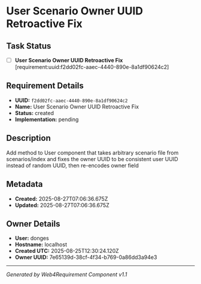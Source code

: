 # User Scenario Owner UUID Retroactive Fix

## Task Status
- [ ] **User Scenario Owner UUID Retroactive Fix** [requirement:uuid:f2dd02fc-aaec-4440-890e-8a1df90624c2]

## Requirement Details

- **UUID:** `f2dd02fc-aaec-4440-890e-8a1df90624c2`
- **Name:** User Scenario Owner UUID Retroactive Fix
- **Status:** created
- **Implementation:** pending

## Description

Add method to User component that takes arbitrary scenario file from scenarios/index and fixes the owner UUID to be consistent user UUID instead of random UUID, then re-encodes owner field

## Metadata

- **Created:** 2025-08-27T07:06:36.675Z
- **Updated:** 2025-08-27T07:06:36.675Z

## Owner Details

- **User:** donges
- **Hostname:** localhost
- **Created UTC:** 2025-08-25T12:30:24.120Z
- **Owner UUID:** 7e65139d-38cf-4f34-b769-0a86dd3a94e3

---

*Generated by Web4Requirement Component v1.1*